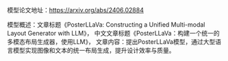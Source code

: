 模型论文地址：https://arxiv.org/abs/2406.02884

模型概述：文章标题《PosterLLaVa: Constructing a Unified Multi-modal Layout Generator with LLM》，
中文文章标题《PosterLLaVa：构建一个统一的多模态布局生成器，使用LLM》，
文章内容：提出PosterLLaVa模型，通过大型语言模型实现图像和文本的统一布局生成，提升设计效率与质量。
